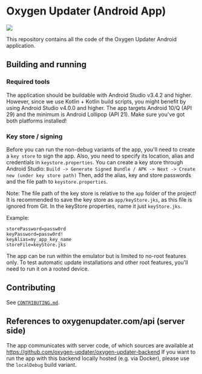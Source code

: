 # Oxygen Updater (Android App)

![](https://github.com/oxygen-updater/oxygen-updater/workflows/Android%20CI/badge.svg)

This repository contains all the code of the Oxygen Updater Android application.

## Building and running
### Required tools
The application should be buildable with Android Studio v3.4.2 and higher. However, since we use Kotlin + Kotlin build scripts, you might benefit by using Android Studio v4.0.0 and higher.
The app targets Android 10/Q (API 29) and the minimum is Android Lollipop (API 21). Make sure you've got both platforms installed!

### Key store / signing
Before you can run the non-debug variants of the app, you'll need to create a `key store` to sign the app.
Also, you need to specify its location, alias and credentials in `keystore.properties`.
You can create a key store through Android Studio: `Build -> Generate Signed Bundle / APK -> Next -> Create new (under key store path)`
Then, add the alias, key and store passwords and the file path to `keystore.properties`. 

Note: The file path of the key store is relative to the `app` folder of the project!
It is recommended to save the key store as `app/keyStore.jks`, as this file is ignored from Git. 
In the keyStore properties, name it just `keyStore.jks`.

Example:

```properties
storePassword=passw0rd
keyPassword=passw0rd!
keyAlias=my_app_key_name
storeFile=keyStore.jks  
```

The app can be run within the emulator but is limited to no-root features only.
To test automatic update installations and other root features, you'll need to run it on a rooted device.

## Contributing
See [`CONTRIBUTING.md`](./CONTRIBUTING.md).

## References to oxygenupdater.com/api (server side)
The app communicates with server code, of which sources are available at https://github.com/oxygen-updater/oxygen-updater-backend
If you want to run the app with this backend locally hosted (e.g. via Docker), please use the `localDebug` build variant.
